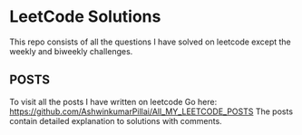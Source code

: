 # LeetCode Solutions

This repo consists of all the questions I have solved on leetcode except the weekly and biweekly challenges.

## POSTS

To visit all the posts I have written on leetcode
Go here: https://github.com/AshwinkumarPillai/All_MY_LEETCODE_POSTS
The posts contain detailed explanation to solutions with comments.
